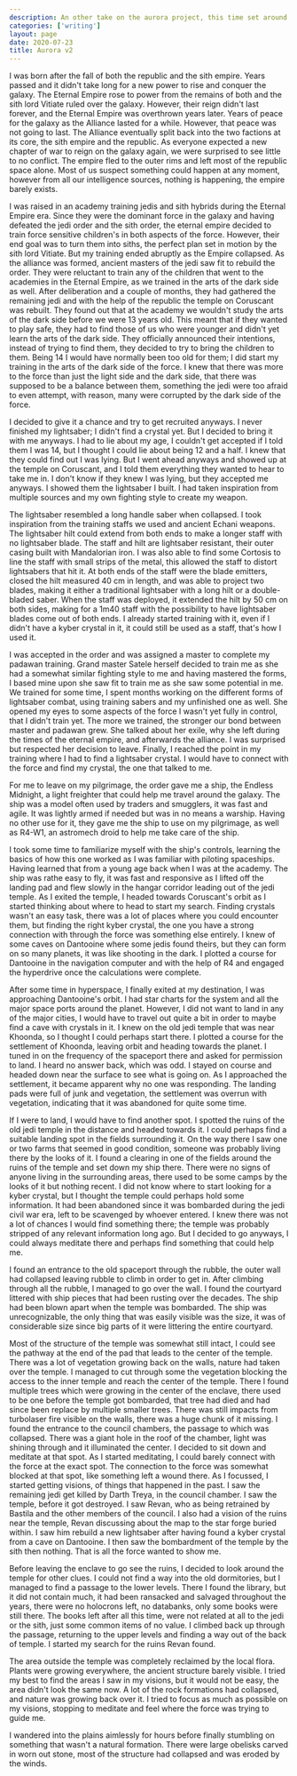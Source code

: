 ```yaml
---
description: An other take on the aurora project, this time set around the events of the old republic.
categories: ['writing']
layout: page
date: 2020-07-23
title: Aurora v2
---
```


I was born after the fall of both the republic and the sith empire.
Years passed and it didn't take long for a new power to rise and conquer
the galaxy. The Eternal Empire rose to power from the remains of both
and the sith lord Vitiate ruled over the galaxy. However, their reign
didn't last forever, and the Eternal Empire was overthrown years later.
Years of peace for the galaxy as the Alliance lasted for a while.
However, that peace was not going to last. The Alliance eventually split
back into the two factions at its core, the sith empire and the
republic. As everyone expected a new chapter of war to reign on the
galaxy again, we were surprised to see little to no conflict. The empire
fled to the outer rims and left most of the republic space alone. Most
of us suspect something could happen at any moment, however from all our
intelligence sources, nothing is happening, the empire barely exists.

I was raised in an academy training jedis and sith hybrids during the
Eternal Empire era. Since they were the dominant force in the galaxy and
having defeated the jedi order and the sith order, the eternal empire
decided to train force sensitive children's in both aspects of the
force. However, their end goal was to turn them into siths, the perfect
plan set in motion by the sith lord Vitiate. But my training ended
abruptly as the Empire collapsed. As the alliance was formed, ancient
masters of the jedi saw fit to rebuild the order. They were reluctant to
train any of the children that went to the academies in the Eternal
Empire, as we trained in the arts of the dark side as well. After
deliberation and a couple of months, they had gathered the remaining
jedi and with the help of the republic the temple on Coruscant was
rebuilt. They found out that at the academy we wouldn't study the arts
of the dark side before we were 13 years old. This meant that if they
wanted to play safe, they had to find those of us who were younger and
didn't yet learn the arts of the dark side. They officially announced
their intentions, instead of trying to find them, they decided to try to
bring the children to them. Being 14 I would have normally been too old
for them; I did start my training in the arts of the dark side of the
force. I knew that there was more to the force than just the light side
and the dark side, that there was supposed to be a balance between them,
something the jedi were too afraid to even attempt, with reason, many
were corrupted by the dark side of the force.

I decided to give it a chance and try to get recruited anyways. I never
finished my lightsaber; I didn't find a crystal yet. But I decided to
bring it with me anyways. I had to lie about my age, I couldn't get
accepted if I told them I was 14, but I thought I could lie about being
12 and a half. I knew that they could find out I was lying. But I went
ahead anyways and showed up at the temple on Coruscant, and I told them
everything they wanted to hear to take me in. I don't know if they knew
I was lying, but they accepted me anyways. I showed them the lightsaber
I built. I had taken inspiration from multiple sources and my own
fighting style to create my weapon.

The lightsaber resembled a long handle saber when collapsed. I took
inspiration from the training staffs we used and ancient Echani weapons.
The lightsaber hilt could extend from both ends to make a longer staff
with no lightsaber blade. The staff and hilt are lightsaber resistant,
their outer casing built with Mandalorian iron. I was also able to find
some Cortosis to line the staff with small strips of the metal, this
allowed the staff to distort lightsabers that hit it. At both ends of
the staff were the blade emitters, closed the hilt measured 40 cm in
length, and was able to project two blades, making it either a
traditional lightsaber with a long hilt or a double-bladed saber. When
the staff was deployed, it extended the hilt by 50 cm on both sides,
making for a 1m40 staff with the possibility to have lightsaber blades
come out of both ends. I already started training with it, even if I
didn't have a kyber crystal in it, it could still be used as a staff,
that's how I used it.

I was accepted in the order and was assigned a master to complete my
padawan training. Grand master Satele herself decided to train me as she
had a somewhat similar fighting style to me and having mastered the
forms, I based mine upon she saw fit to train me as she saw some
potential in me. We trained for some time, I spent months working on the
different forms of lightsaber combat, using training sabers and my
unfinished one as well. She opened my eyes to some aspects of the force
I wasn't yet fully in control, that I didn't train yet. The more we
trained, the stronger our bond between master and padawan grew. She
talked about her exile, why she left during the times of the eternal
empire, and afterwards the alliance. I was surprised but respected her
decision to leave. Finally, I reached the point in my training where I
had to find a lightsaber crystal. I would have to connect with the force
and find my crystal, the one that talked to me.

For me to leave on my pilgrimage, the order gave me a ship, the Endless
Midnight, a light freighter that could help me travel around the galaxy.
The ship was a model often used by traders and smugglers, it was fast
and agile. It was lightly armed if needed but was in no means a warship.
Having no other use for it, they gave me the ship to use on my
pilgrimage, as well as R4-W1, an astromech droid to help me take care of
the ship.

I took some time to familiarize myself with the ship's controls,
learning the basics of how this one worked as I was familiar with
piloting spaceships. Having learned that from a young age back when I
was at the academy. The ship was rathe easy to fly, it was fast and
responsive as I lifted off the landing pad and flew slowly in the hangar
corridor leading out of the jedi temple. As I exited the temple, I
headed towards Coruscant's orbit as I started thinking about where to
head to start my search. Finding crystals wasn't an easy task, there was
a lot of places where you could encounter them, but finding the right
kyber crystal, the one you have a strong connection with through the
force was something else entirely. I knew of some caves on Dantooine
where some jedis found theirs, but they can form on so many planets, it
was like shooting in the dark. I plotted a course for Dantooine in the
navigation computer and with the help of R4 and engaged the hyperdrive
once the calculations were complete.

After some time in hyperspace, I finally exited at my destination, I was
approaching Dantooine's orbit. I had star charts for the system and all
the major space ports around the planet. However, I did not want to land
in any of the major cities, I would have to travel out quite a bit in
order to maybe find a cave with crystals in it. I knew on the old jedi
temple that was near Khoonda, so I thought I could perhaps start there.
I plotted a course for the settlement of Khoonda, leaving orbit and
heading towards the planet. I tuned in on the frequency of the spaceport
there and asked for permission to land. I heard no answer back, which
was odd. I stayed on course and headed down near the surface to see what
is going on. As I approached the settlement, it became apparent why no
one was responding. The landing pads were full of junk and vegetation,
the settlement was overrun with vegetation, indicating that it was
abandoned for quite some time.

If I were to land, I would have to find another spot. I spotted the
ruins of the old jedi temple in the distance and headed towards it. I
could perhaps find a suitable landing spot in the fields surrounding it.
On the way there I saw one or two farms that seemed in good condition,
someone was probably living there by the looks of it. I found a clearing
in one of the fields around the ruins of the temple and set down my ship
there. There were no signs of anyone living in the surrounding areas,
there used to be some camps by the looks of it but nothing recent. I did
not know where to start looking for a kyber crystal, but I thought the
temple could perhaps hold some information. It had been abandoned since
it was bombarded during the jedi civil war era, left to be scavenged by
whoever entered. I knew there was not a lot of chances I would find
something there; the temple was probably stripped of any relevant
information long ago. But I decided to go anyways, I could always
meditate there and perhaps find something that could help me.

I found an entrance to the old spaceport through the rubble, the outer
wall had collapsed leaving rubble to climb in order to get in. After
climbing through all the rubble, I managed to go over the wall. I found
the courtyard littered with ship pieces that had been rusting over the
decades. The ship had been blown apart when the temple was bombarded.
The ship was unrecognizable, the only thing that was easily visible was
the size, it was of considerable size since big parts of it were
littering the entire courtyard.

Most of the structure of the temple was somewhat still intact, I could
see the pathway at the end of the pad that leads to the center of the
temple. There was a lot of vegetation growing back on the walls, nature
had taken over the temple. I managed to cut through some the vegetation
blocking the access to the inner temple and reach the center of the
temple. There I found multiple trees which were growing in the center of
the enclave, there used to be one before the temple got bombarded, that
tree had died and had since been replace by multiple smaller trees.
There was still impacts from turbolaser fire visible on the walls, there
was a huge chunk of it missing. I found the entrance to the council
chambers, the passage to which was collapsed. There was a giant hole in
the roof of the chamber, light was shining through and it illuminated
the center. I decided to sit down and meditate at that spot. As I
started meditating, I could barely connect with the force at the exact
spot. The connection to the force was somewhat blocked at that spot,
like something left a wound there. As I focussed, I started getting
visions, of things that happened in the past. I saw the remaining jedi
get killed by Darth Treya, in the council chamber. I saw the temple,
before it got destroyed. I saw Revan, who as being retrained by Bastila
and the other members of the council. I also had a vision of the ruins
near the temple, Revan discussing about the map to the star forge buried
within. I saw him rebuild a new lightsaber after having found a kyber
crystal from a cave on Dantooine. I then saw the bombardment of the
temple by the sith then nothing. That is all the force wanted to show
me.

Before leaving the enclave to go see the ruins, I decided to look around
the temple for other clues. I could not find a way into the old
dormitories, but I managed to find a passage to the lower levels. There
I found the library, but it did not contain much, it had been ransacked
and salvaged throughout the years, there were no holocrons left, no
databanks, only some books were still there. The books left after all
this time, were not related at all to the jedi or the sith, just some
common items of no value. I climbed back up through the passage,
returning to the upper levels and finding a way out of the back of
temple. I started my search for the ruins Revan found.

The area outside the temple was completely reclaimed by the local flora.
Plants were growing everywhere, the ancient structure barely visible. I
tried my best to find the areas I saw in my visions, but it would not be
easy, the area didn't look the same now. A lot of the rock formations
had collapsed, and nature was growing back over it. I tried to focus as
much as possible on my visions, stopping to meditate and feel where the
force was trying to guide me.

I wandered into the plains aimlessly for hours before finally stumbling
on something that wasn't a natural formation. There were large obelisks
carved in worn out stone, most of the structure had collapsed and was
eroded by the winds.
